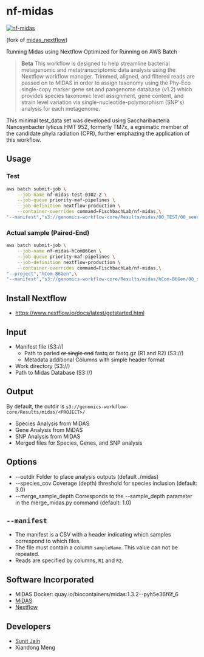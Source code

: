 # nf-midas

[![nf-midas](https://github.com/FischbachLab/nf-midas/actions/workflows/test.yaml/badge.svg)](https://github.com/FischbachLab/nf-midas/actions/workflows/test.yaml)

(fork of [midas_nextflow](https://github.com/kkerns85/midas_nextflow))

Running Midas using Nextflow
Optimized for Running on AWS Batch

> **Beta**
> This workflow is designed to help streamline bacterial metagenomic and metatranscriptomic data analysis using the Nextflow workflow manager. Trimmed, aligned, and filtered reads are passed on to MIDAS in order to assign taxonomy using the Phy-Eco single-copy marker gene set and pangenome database (v1.2) which provides species taxonomic level assignment, gene content, and strain level variation via single-nucleotide-polymorphism (SNP's) analysis for each metagenome.

This minimal test_data set was developed using Saccharibacteria Nanosynbacter lyticus HMT 952, formerly TM7x, a egnimatic member of the candidate phyla radiation (CPR), further emphazing the application of this workflow.

## Usage

### Test

```bash
aws batch submit-job \
    --job-name nf-midas-test-0302-2 \
    --job-queue priority-maf-pipelines \
    --job-definition nextflow-production \
    --container-overrides command=FischbachLab/nf-midas,\
"--manifest","s3://genomics-workflow-core/Results/midas/00_TEST/00_seedfile/test.seedfile.csv"
```

### Actual sample (Paired-End)

```bash
aws batch submit-job \
    --job-name nf-midas-hComB6Gen \
    --job-queue priority-maf-pipelines \
    --job-definition nextflow-production \
    --container-overrides command=FischbachLab/nf-midas,\
"--project","hCom-B6Gen",\
"--manifest","s3://genomics-workflow-core/Results/midas/hCom-B6Gen/00_seedfile/hCom-B6Gen.seedfile.csv"
```

## Install Nextflow

- <https://www.nextflow.io/docs/latest/getstarted.html>

## Input

- Manifest file (S3://)
  - Path to paried ~~or single end~~ fastq or fastq.gz (R1 and R2) (S3://)
  - Metadata additional Columns with simple header format
- Work directory (S3://)
- Path to Midas Database (S3://)

## Output

By default, the outdir is `s3://genomics-workflow-core/Results/midas/<PROJECT>/`

- Species Analysis from MiDAS
- Gene Analysis from MiDAS
- SNP Analysis from MiDAS
- Merged files for Species, Genes, and SNP analysis

## Options

- --outdir     Folder to place analysis outputs (default ./midas)
- --species_cov       Coverage (depth) threshold for species inclusion (default: 3.0)
- --merge_sample_depth  Corresponds to the --sample_depth parameter in the merge_midas.py command (default: 1.0)

## `--manifest`

- The manifest is a CSV with a header indicating which samples correspond to which files.
- The file must contain a column `sampleName`. This value can not be repeated.
- Reads are specified by columns, `R1` and `R2`.

## Software Incorporated

- MiDAS Docker: quay.io/biocontainers/midas:1.3.2--pyh5e36f6f_6
- [MiDAS](https://github.com/snayfach/MIDAS)
- [Nextflow](https://www.nextflow.io)

## Developers

- [Sunit Jain](www.sunitjain.com)
- Xiandong Meng
